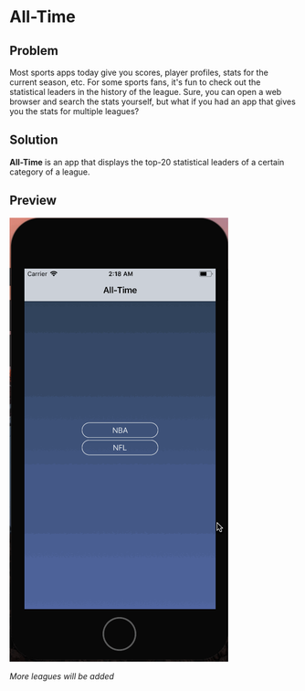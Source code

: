 # All-Time

## Problem
Most sports apps today give you scores, player profiles, stats for the current season, etc. For some sports fans, it's fun to check out the statistical leaders in the history of the league. Sure, you can open a web browser and search the stats yourself, but what if you had an app that gives you the stats for multiple leagues?

## Solution
**All-Time** is an app that displays the top-20 statistical leaders of a certain category of a league.

## Preview
![](All-Time.gif)

*More leagues will be added* 